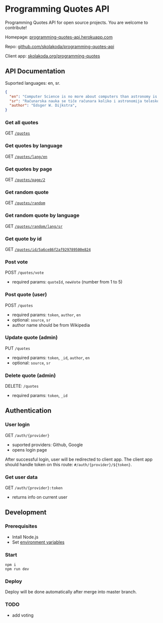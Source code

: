 # Programming Quotes API

Programming Quotes API for open source projects. You are welcome to contribute!

Homepage: [programming-quotes-api.herokuapp.com](https://programming-quotes-api.herokuapp.com)

Repo: [github.com/skolakoda/programming-quotes-api](https://github.com/skolakoda/programming-quotes-api)

Client app: [skolakoda.org/programming-quotes](https://skolakoda.org/programming-quotes/)

## API Documentation

Suported languages: en, sr.

```json
{
  "en": "Computer Science is no more about computers than astronomy is about telescopes.",
  "sr": "Računarska nauka se tiče računara koliko i astronomija teleskopa.",
  "author": "Edsger W. Dijkstra",
}
```

### Get all quotes

GET [`/quotes`](https://programming-quotes-api.herokuapp.com/quotes)

### Get quotes by language

GET [`/quotes/lang/en`](https://programming-quotes-api.herokuapp.com/quotes/lang/en)

### Get quotes by page

GET [`/quotes/page/2`](https://programming-quotes-api.herokuapp.com/quotes/page/2)

### Get random quote

GET [`/quotes/random`](https://programming-quotes-api.herokuapp.com/quotes/random)

### Get random quote by language

GET [`/quotes/random/lang/sr`](https://programming-quotes-api.herokuapp.com/quotes/random/lang/sr)

### Get quote by id

GET [`/quotes/id/5a6ce86f2af929789500e824`](https://programming-quotes-api.herokuapp.com/quotes/id/5a6ce86f2af929789500e824)

### Post vote

POST `/quotes/vote`
- required params: `quoteId`, `newVote` (number from 1 to 5)

### Post quote (user)

POST `/quotes`
- required params: `token`, `author`, `en`
- optional: `source`, `sr`
- author name should be from Wikipedia

### Update quote (admin)

PUT `/quotes`
- required params: `token`, `_id`, `author`, `en`
- optional: `source`, `sr`

### Delete quote (admin)

DELETE: `/quotes`
- required params: `token`, `_id`

## Authentication

### User login

GET `/auth/{provider}`
- suported providers: Github, Google
- opens login page

After successful login, user will be redirected to client app. The client app should handle token on this route: `#/auth/{provider}/${token}`.

### Get user data

GET `/auth/{provider}:token`
- returns info on current user

## Development

### Prerequisites

- Intall Node.js
- Set [environment variables](https://github.com/skolakoda/baza-podataka/wiki/Environment-variables)

### Start

```
npm i
npm run dev
```

### Deploy

Deploy will be done automatically after merge into master branch.

### TODO

- add voting
